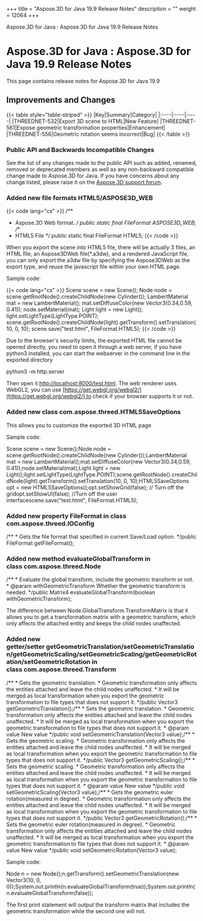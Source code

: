 +++
title = "Aspose.3D for Java 19.9 Release Notes" 
description = "" 
weight = 12064 
+++

Aspose.3D for Java : Aspose.3D for Java 19.9 Release Notes  

# Aspose.3D for Java : Aspose.3D for Java 19.9 Release Notes


This page contains release notes for Aspose.3D for Java 19.9

## Improvements and Changes

{{< table style="table-striped" >}}
|Key|Summary|Category|
|:----|:----|:----|
|THREEDNET-532|Export 3D scene to HTML|New Feature|
|THREEDNET-561|Expose geometric transformation properties|Enhancement|
|THREEDNET-556|Geometric rotation seems incorrect|Bug|
{{< /table >}}

### Public API and Backwards Incompatible Changes

See the list of any changes made to the public API such as added, renamed, removed or deprecated members as well as any non-backward compatible change made to Aspose.3D for Java. If you have concerns about any change listed, please raise it on the [Aspose.3D support forum](https://forum.aspose.com/c/3d).

### Added new file formats HTML5/ASPOSE3D\_WEB

{{< code lang="cs" >}}
/**
* Aspose.3D Web format.
*/
public static final FileFormat ASPOSE3D_WEB;
/**
* HTML5 File
*/
public static final FileFormat HTML5;
{{< /code >}}

When you export the scene into HTML5 file, there will be actually 3 files, an HTML file, an Aspose3DWeb file(\*.a3dw), and a rendered JavaScript file, you can only export the a3dw file by specifying the Aspose3DWeb as the export type, and reuse the javascript file within your own HTML page.

Sample code:

{{< code lang="cs" >}}
Scene scene = new Scene();
Node node = scene.getRootNode().createChildNode(new Cylinder());
LambertMaterial mat = new LambertMaterial();
mat.setDiffuseColor(new Vector3(0.34,0.59, 0.41));
node.setMaterial(mat);
Light light = new Light();
light.setLightType(LightType.POINT);
scene.getRootNode().createChildNode(light).getTransform().setTranslation(10, 0, 10);
scene.save("test.html", FileFormat.HTML5);
{{< /code >}}

Due to the browser's security limits, the exported HTML file cannot be opened directly, you need to open it through a web server, if you have python3 installed, you can start the webserver in the command line in the exported directory

python3 -m http.server

Then open it [http://localhost:8000/test.html](http://localhost:8000/test.html). The web renderer uses WebGL2, you can use [https://get.webgl.org/webgl2/](https://get.webgl.org/webgl2/) to check if your browser supports it or not.

### Added new class com.aspose.threed.HTML5SaveOptions

This allows you to customize the exported 3D HTML page

Sample code:

Scene scene = new Scene();Node node = scene.getRootNode().createChildNode(new Cylinder());LambertMaterial mat = new LambertMaterial();mat.setDiffuseColor(new Vector3(0.34,0.59, 0.41));node.setMaterial(mat);Light light = new Light();light.setLightType(LightType.POINT);scene.getRootNode().createChildNode(light).getTransform().setTranslation(10, 0, 10);HTML5SaveOptions opt = new HTML5SaveOptions();opt.setShowGrid(false); // Turn off the gridopt.setShowUI(false); //Turn off the user interfacescene.save("test.html", FileFormat.HTML5);

### Added new property **FileFormat** in class com.aspose.threed.IOConfig

/\*\* \* Gets the file format that specified in current Save/Load option. \*/public FileFormat getFileFormat();

### Added new method **evaluateGlobalTransform** in class com.aspose.threed.Node

/\*\* \* Evaluate the global transform, include the geometric transform or not. \* @param withGeometricTransform Whether the geometric transform is needed. \*/public Matrix4 evaluateGlobalTransform(boolean withGeometricTransform);

The difference between Node.GlobalTransform.TransformMatrix is that it allows you to get a transformation matrix with a geometric transform, which only affects the attached entity and keeps the child nodes unaffected.

### Added new getter/setter **getGeometricTranslation/setGeometricTranslation/getGeometricScaling/setGeometricScaling/getGeometricRotation/setGeometricRotation** in class com.aspose.threed.Transform

/\*\* \* Gets the geometric translation. \* Geometric transformation only affects the entities attached and leave the child nodes unaffected. \* It will be merged as local transformation when you export the geometric transformation to file types that does not support it. \*/public Vector3 getGeometricTranslation();/\*\* \* Sets the geometric translation. \* Geometric transformation only affects the entities attached and leave the child nodes unaffected. \* It will be merged as local transformation when you export the geometric transformation to file types that does not support it. \* @param value New value \*/public void setGeometricTranslation(Vector3 value);/\*\* \* Gets the geometric scaling. \* Geometric transformation only affects the entities attached and leave the child nodes unaffected. \* It will be merged as local transformation when you export the geometric transformation to file types that does not support it. \*/public Vector3 getGeometricScaling();/\*\* \* Sets the geometric scaling. \* Geometric transformation only affects the entities attached and leave the child nodes unaffected. \* It will be merged as local transformation when you export the geometric transformation to file types that does not support it. \* @param value New value \*/public void setGeometricScaling(Vector3 value);/\*\* \* Gets the geometric euler rotation(measured in degree). \* Geometric transformation only affects the entities attached and leave the child nodes unaffected. \* It will be merged as local transformation when you export the geometric transformation to file types that does not support it. \*/public Vector3 getGeometricRotation();/\*\* \* Sets the geometric euler rotation(measured in degree). \* Geometric transformation only affects the entities attached and leave the child nodes unaffected. \* It will be merged as local transformation when you export the geometric transformation to file types that does not support it. \* @param value New value \*/public void setGeometricRotation(Vector3 value);

Sample code:

Node n = new Node();n.getTransform().setGeometricTranslation(new Vector3(10, 0, 0));System.out.println(n.evaluateGlobalTransform(true));System.out.println(n.evaluateGlobalTransform(false));

The first print statement will output the transform matrix that includes the geometric transformation while the second one will not.  
  

